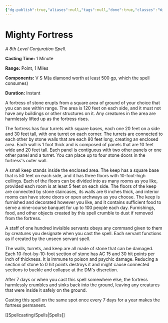 ```yaml
---
{"dg-publish":true,"aliases":null,"tags":null,"done":true,"classes":"Wizard,","spellLevel":8,"school":"Conjuration","source":"XGE","permalink":"/spells/mighty-fortress/","dgHomeLink":false,"dgPassFrontmatter":true}
---
```


# Mighty Fortress
*A 8th Level Conjuration Spell.*

**Casting Time:** 1 Minute

**Range:** Point, 1 Miles

**Components:** V S M(a diamond worth at least 500 gp, which the spell consumes)

**Duration:** Instant

A fortress of stone erupts from a square area of ground of your choice that you can see within range. The area is 120 feet on each side, and it must not have any buildings or other structures on it. Any creatures in the area are harmlessly lifted up as the fortress rises.



The fortress has four turrets with square bases, each one 20 feet on a side and 30 feet tall, with one turret on each corner. The turrets are connected to each other by stone walls that are each 80 feet long, creating an enclosed area. Each wall is 1 foot thick and is composed of panels that are 10 feet wide and 20 feet tall. Each panel is contiguous with two other panels or one other panel and a turret. You can place up to four stone doors in the fortress's outer wall.



A small keep stands inside the enclosed area. The keep has a square base that is 50 feet on each side, and it has three floors with 10-foot-high ceilings. Each of the floors can be divided into as many rooms as you like, provided each room is at least 5 feet on each side. The floors of the keep are connected by stone staircases, its walls are 6 inches thick, and interior rooms can have stone doors or open archways as you choose. The keep is furnished and decorated however you like, and it contains sufficient food to serve a nine-course banquet for up to 100 people each day. Furnishings, food, and other objects created by this spell crumble to dust if removed from the fortress.



A staff of one hundred invisible servants obeys any command given to them by creatures you designate when you cast the spell. Each servant functions as if created by the unseen servant spell.



The walls, turrets, and keep are all made of stone that can be damaged. Each 10-foot-by-10-foot section of stone has AC 15 and 30 hit points per inch of thickness. It is immune to poison and psychic damage. Reducing a section of stone to 0 hit points destroys it and might cause connected sections to buckle and collapse at the DM's discretion.



After 7 days or when you cast this spell somewhere else, the fortress harmlessly crumbles and sinks back into the ground, leaving any creatures that were inside it safely on the ground.



Casting this spell on the same spot once every 7 days for a year makes the fortress permanent.

[[Spellcasting/Spells|Spells]]